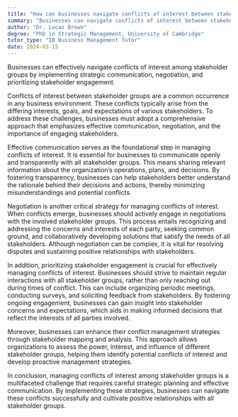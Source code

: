 ```yaml
---
title: "How can businesses navigate conflicts of interest between stakeholder groups?"
summary: "Businesses can navigate conflicts of interest between stakeholder groups through effective communication, negotiation, and prioritising stakeholder engagement."
author: "Dr. Lucas Brown"
degree: "PhD in Strategic Management, University of Cambridge"
tutor_type: "IB Business Management Tutor"
date: 2024-03-15
---
```


Businesses can effectively navigate conflicts of interest among stakeholder groups by implementing strategic communication, negotiation, and prioritizing stakeholder engagement.

Conflicts of interest between stakeholder groups are a common occurrence in any business environment. These conflicts typically arise from the differing interests, goals, and expectations of various stakeholders. To address these challenges, businesses must adopt a comprehensive approach that emphasizes effective communication, negotiation, and the importance of engaging stakeholders.

Effective communication serves as the foundational step in managing conflicts of interest. It is essential for businesses to communicate openly and transparently with all stakeholder groups. This means sharing relevant information about the organization’s operations, plans, and decisions. By fostering transparency, businesses can help stakeholders better understand the rationale behind their decisions and actions, thereby minimizing misunderstandings and potential conflicts.

Negotiation is another critical strategy for managing conflicts of interest. When conflicts emerge, businesses should actively engage in negotiations with the involved stakeholder groups. This process entails recognizing and addressing the concerns and interests of each party, seeking common ground, and collaboratively developing solutions that satisfy the needs of all stakeholders. Although negotiation can be complex, it is vital for resolving disputes and sustaining positive relationships with stakeholders.

In addition, prioritizing stakeholder engagement is crucial for effectively managing conflicts of interest. Businesses should strive to maintain regular interactions with all stakeholder groups, rather than only reaching out during times of conflict. This can include organizing periodic meetings, conducting surveys, and soliciting feedback from stakeholders. By fostering ongoing engagement, businesses can gain insight into stakeholder concerns and expectations, which aids in making informed decisions that reflect the interests of all parties involved.

Moreover, businesses can enhance their conflict management strategies through stakeholder mapping and analysis. This approach allows organizations to assess the power, interest, and influence of different stakeholder groups, helping them identify potential conflicts of interest and develop proactive management strategies.

In conclusion, managing conflicts of interest among stakeholder groups is a multifaceted challenge that requires careful strategic planning and effective communication. By implementing these strategies, businesses can navigate these conflicts successfully and cultivate positive relationships with all stakeholder groups.
    